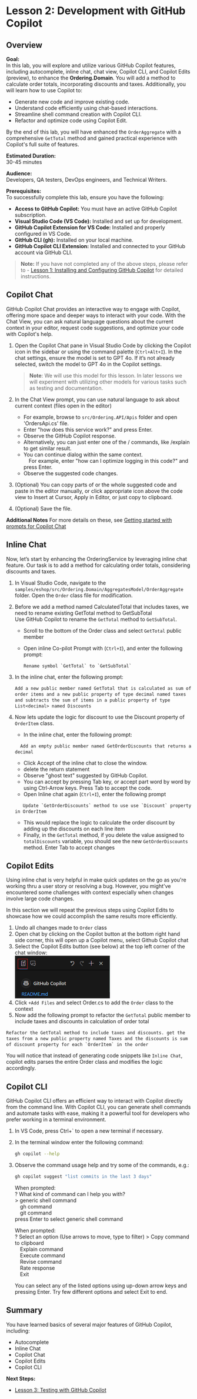 # Lesson 2: Development with GitHub Copilot

## Overview

**Goal:**  
In this lab, you will explore and utilize various GitHub Copilot features, including autocomplete, inline chat, chat view, Copilot CLI, and Copilot Edits (preview), to enhance the **Ordering.Domain**. You will add a method to calculate order totals, incorporating discounts and taxes. Additionally, you will learn how to use Copilot to:

- Generate new code and improve existing code.  
- Understand code efficiently using chat-based interactions.  
- Streamline shell command creation with Copilot CLI.  
- Refactor and optimize code using Copilot Edit.  

By the end of this lab, you will have enhanced the `OrderAggregate` with a comprehensive `GetTotal` method and gained practical experience with Copilot's full suite of features.

**Estimated Duration:**  
30-45 minutes

**Audience:**  
 Developers, QA testers, DevOps engineers, and Technical Writers.

**Prerequisites:**  
To successfully complete this lab, ensure you have the following:  

- **Access to GitHub Copilot:** You must have an active GitHub Copilot subscription.
- **Visual Studio Code (VS Code):** Installed and set up for development.
- **GitHub Copilot Extension for VS Code:** Installed and properly configured in VS Code.
- **GitHub CLI (gh):** Installed on your local machine.
- **GitHub Copilot CLI Extension:** Installed and connected to your GitHub account via GitHub CLI.

> **Note:** If you have not completed any of the above steps, please refer to - [Lesson 1: Installing and Configuring GitHub Copilot](docs/1-installing-copilot.md) for detailed instructions.

## Copilot Chat

GitHub Copilot Chat provides an interactive way to engage with Copilot, offering more space and deeper ways to interact with your code. With the Chat View, you can ask natural language questions about the current context in your editor, request code suggestions, and optimize your code with Copilot's help.  

1. Open the Copilot Chat pane in Visual Studio Code by clicking the Copilot icon in the sidebar or using the command palette (`Ctrl+Alt+I`). In the chat settings, ensure the model is set to GPT 4o. If it’s not already selected, switch the model to GPT 4o in the Copilot settings.  
   >**Note**: We will use this model for this lesson. In later lessons we will experiment with utilizing other models for various tasks such as testing and documentation.  
2. In the Chat View prompt, you can use natural language to ask about current context (files open in the editor)  

   - For example, browse to `src/Ordering.API/Apis` folder and open 'OrdersApi.cs' file.
   - Enter "how does this service work?" and press Enter.
   - Observe the GitHub Copilot response.
   - Alternatively, you can just enter one of the / commands, like /explain to get similar result.
   - You can continue dialog within the same context.  
      &emsp;For example, enter "how can I optimize logging in this code?" and press Enter.
   - Observe the suggested code changes.

3. (Optional) You can copy parts of or the whole suggested code and paste in the editor manually, or click appropriate icon above the code view to Insert at Cursor, Apply in Editor, or just copy to clipboard.
4. (Optional) Save the file.

**Additional Notes**
For more details on these, see [Getting started with prompts for Copilot Chat](https://docs.github.com/en/copilot/using-github-copilot/guides-on-using-github-copilot/getting-started-with-prompts-for-copilot-chat)

## Inline Chat  

Now, let’s start by enhancing the OrderingService by leveraging inline chat feature. Our task is to add a method for calculating order totals, considering discounts and taxes.  

1. In Visual Studio Code, navigate to the `samples/eshop/src/Ordering.Domain/AggregatesModel/OrderAggregate` folder. Open the `Order` class file for modification.  
2. Before we add a method named CalculatedTotal that includes taxes, we need to rename existing GetTotal method to GetSubTotal  
   Use GitHub Copilot to rename the `GetTotal` method to `GetSubTotal`.
   - Scroll to the bottom of the Order class and select `GetTotal` public member
   - Open inline Co-pilot Prompt with (`Ctrl+I`), and enter the following prompt:  

     ```plaintext
     Rename symbol `GetTotal` to `GetSubTotal`
     ```

3. In the inline chat, enter the following prompt:  

     ```plaintext
     Add a new public member named GetTotal that is calculated as sum of order items and a new public property of type decimal named taxes and subtracts the sum of items in a public property of type List<decimal> named Discounts 
     ```  

4. Now lets update the logic for discount to use the Discount property of `OrderItem` class.
   - In the inline chat, enter the following prompt:

   ```plaintext
     Add an empty public member named GetOrderDiscounts that returns a decimal
     ```

   - Click Accept of the inline chat to close the window.  
   - delete the return statement
   - Observe "ghost text" suggested by GitHub Copilot.
   - You can accept by pressing Tab key, or accept part word by word by using Ctrl-Arrow keys. Press Tab to accept the code.  
   - Open Inline chat again (`Ctrl+I`), enter the following prompt

   ```plaintext
      Update `GetOrderDiscounts` method to use use `Discount` property in OrderItem
   ```

   - This would replace the logic to calculate the order discount by adding up the discounts on each line item
   - Finally, in the `GetTotal` method, if you delete the value assigned to `totalDiscounts` variable, you should see the new `GetOrderDiscounts` method. Enter Tab to accept changes

## Copilot Edits

Using inline chat is very helpful in make quick updates on the go as you're working thru a user story or resolving a bug. However, you might've encountered some challenges with context especially when changes involve large code changes.

In this section we will repeat the previous steps using Copilot Edits to showcase how we could accomplish the same results more efficiently.  

1. Undo all changes made to `Order` class
2. Open chat by clicking on the Copilot button at the bottom right hand side corner, this will open up a Copilot menu, select Github Copilot chat
3. Select the Copilot Edits button (see below)  at the top left corner of the chat window:  
    ![copilot edit](./images/copilot-edits.png)
4. Click `+Add Files` and select Order.cs to add the `Order` class to the context
5. Now add the following prompt to refactor the `GetTotal` public member to include taxes and discounts in calculation of order total

```plaintext
Refactor the GetTotal method to include taxes and discounts. get the taxes from a new public property named Taxes and the discounts is sum of discount property for each `OrderItem` in the order
```  

You will notice that instead of generating code snippets like `Inline Chat`, copilot edits parses the entire Order class and modifies the logic accordingly.

## Copilot CLI

GitHub Copilot CLI offers an efficient way to interact with Copilot directly from the command line. With Copilot CLI, you can generate shell commands and automate tasks with ease, making it a powerful tool for developers who prefer working in a terminal environment.

1. In VS Code, press Ctrl+\` to open a new terminal if necessary.  
2. In the terminal window enter the following command:  

   ```bash
   gh copilot --help
   ```

3. Observe the command usage help and try some of the commands, e.g.:

   ```bash
   gh copilot suggest "list commits in the last 3 days"
   ```

   When prompted:  
   ? What kind of command can I help you with?  
   &gt; generic shell command  
   &emsp;gh command  
   &emsp;git command  
   press Enter to select generic shell command

   When prompted:  
   ? Select an option  (Use arrows to move, type to filter)
   &gt; Copy command to clipboard  
   &emsp;Explain command  
   &emsp;Execute command  
   &emsp;Revise command  
   &emsp;Rate response  
   &emsp;Exit  

   You can select any of the listed options using up-down arrow keys and pressing Enter.
   Try few different options and select Exit to end.

## Summary

You have learned basics of several major features of GitHub Copilot, including:  

- Autocomplete
- Inline Chat
- Copilot Chat
- Copilot Edits
- Copilot CLI

**Next Steps:**

- [Lesson 3: Testing with GitHub Copilot](3-testing-with-copilot.md)
